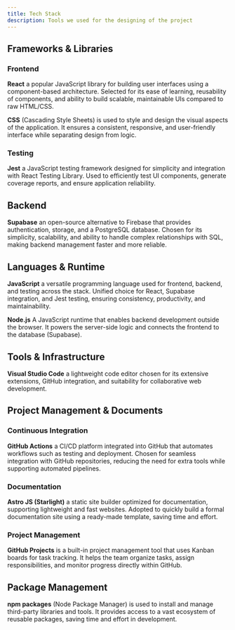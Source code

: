 ```yaml
---
title: Tech Stack
description: Tools we used for the designing of the project
---
```


## Frameworks & Libraries

### Frontend

**React**
a popular JavaScript library for building user interfaces using a component-based architecture. Selected for its ease of learning, reusability of components, and ability to build scalable, maintainable UIs compared to raw HTML/CSS.

**CSS**
(Cascading Style Sheets) is used to style and design the visual aspects of the application. It ensures a consistent, responsive, and user-friendly interface while separating design from logic.

### Testing

**Jest**
a JavaScript testing framework designed for simplicity and integration with React Testing Library. Used to efficiently test UI components, generate coverage reports, and ensure application reliability.

## Backend

**Supabase**
an open-source alternative to Firebase that provides authentication, storage, and a PostgreSQL database. Chosen for its simplicity, scalability, and ability to handle complex relationships with SQL, making backend management faster and more reliable.

## Languages & Runtime

**JavaScript**
a versatile programming language used for frontend, backend, and testing across the stack. Unified choice for React, Supabase integration, and Jest testing, ensuring consistency, productivity, and maintainability.

**Node.js**
A JavaScript runtime that enables backend development outside the browser. It powers the server-side logic and connects the frontend to the database (Supabase).

## Tools & Infrastructure

**Visual Studio Code**
a lightweight code editor chosen for its extensive extensions, GitHub integration, and suitability for collaborative web development.

## Project Management & Documents

### Continuous Integration

**GitHub Actions**
a CI/CD platform integrated into GitHub that automates workflows such as testing and deployment. Chosen for seamless integration with GitHub repositories, reducing the need for extra tools while supporting automated pipelines.

### Documentation

**Astro JS (Starlight)**
a static site builder optimized for documentation, supporting lightweight and fast websites. Adopted to quickly build a formal documentation site using a ready-made template, saving time and effort.

### Project Management

**GitHub Projects**
is a built-in project management tool that uses Kanban boards for task tracking. It helps the team organize tasks, assign responsibilities, and monitor progress directly within GitHub.

## Package Management

**npm packages**
(Node Package Manager) is used to install and manage third-party libraries and tools. It provides access to a vast ecosystem of reusable packages, saving time and effort in development.

